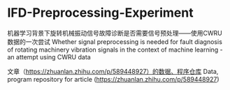 # IFD-Preprocessing-Experiment
机器学习背景下旋转机械振动信号故障诊断是否需要信号预处理——使用CWRU数据的一次尝试  Whether signal preprocessing is needed for fault diagnosis of rotating machinery vibration signals in the context of machine learning - an attempt using CWRU data

文章（https://zhuanlan.zhihu.com/p/589448927）的数据、程序仓库
Data, program repository for article (https://zhuanlan.zhihu.com/p/589448927) 
